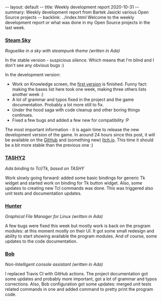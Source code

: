 -- layout: default
-- title: Weekly development report 2020-10-31
-- summary: Weekly development report from Bartek Jasicki various Open Source projects
-- backlink: ../index.html
Welcome to the weekly development report or what was done in my Open Source
projects in the last week.

### [Steam Sky](https://thindil.itch.io/steam-sky)

*Roguelike in a sky with steampunk theme (written in Ada)*

In the stable version - suspicious silence. Which means that I'm blind and I
don't see any obvious bugs :)

In the development version:

* Work on Knowledge screen, the [first version](https://imgur.com/WdS2DRg) is
finished. Funny fact: making the bases list here took one week, making three
others lists another week :)
* A lot of grammar and typos fixed in the project and the game documentation.
Probably a lot more still to fix.
* Under the hood saga with code cleanup and other boring things continues.
* Fixed a few bugs and added a few new for compatibility :P

The most important information - it is again time to release the new
development version of the game. In around 24 hours since this post, it will
be available on the [GitHub](https://github.com/thindil/steamsky/releases)
and (something new) [Itch.io](https://thindil.itch.io/steam-sky). This time
it should be a bit more stable than the previous one :)

### [TASHY2](https://github.com/thindil/tashy2)

*Ada binding to Tcl/Tk, based on TASHY*

Work slowly going forward: added some basic bindings for generic Tk widget and
started work on binding for Tk button widget. Also, some updates to creating
new Tcl commands was done. This was triggered also unit tests and documentation
updates.

### [Hunter](https://github.com/thindil/hunter)

*Graphical File Manager for Linux (written in Ada)*

A few bugs were fixed this week but mostly work is back on the program modules:
at this moment mostly on their UI. It got some small redesign and ability to
start showing available the program modules. And of course, some updates to the
code documentation.

### [Bob](https://github.com/thindil/bob)

*Non-Intelligent console assistant (written in Ada)*

I replaced Travis CI with GitHub actions. The project documentation got some
updates and probably more important, got a lot of grammar and typos
corrections. Also, Bob configuration got some updates: merged unit tests related
commands in one and added command to pretty print the program code.
